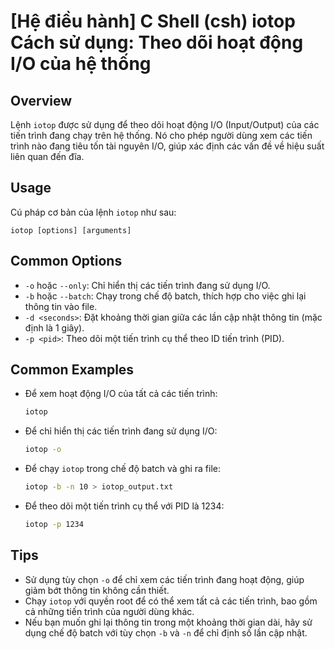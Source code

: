 # [Hệ điều hành] C Shell (csh) iotop Cách sử dụng: Theo dõi hoạt động I/O của hệ thống

## Overview
Lệnh `iotop` được sử dụng để theo dõi hoạt động I/O (Input/Output) của các tiến trình đang chạy trên hệ thống. Nó cho phép người dùng xem các tiến trình nào đang tiêu tốn tài nguyên I/O, giúp xác định các vấn đề về hiệu suất liên quan đến đĩa.

## Usage
Cú pháp cơ bản của lệnh `iotop` như sau:
```
iotop [options] [arguments]
```

## Common Options
- `-o` hoặc `--only`: Chỉ hiển thị các tiến trình đang sử dụng I/O.
- `-b` hoặc `--batch`: Chạy trong chế độ batch, thích hợp cho việc ghi lại thông tin vào file.
- `-d <seconds>`: Đặt khoảng thời gian giữa các lần cập nhật thông tin (mặc định là 1 giây).
- `-p <pid>`: Theo dõi một tiến trình cụ thể theo ID tiến trình (PID).

## Common Examples
- Để xem hoạt động I/O của tất cả các tiến trình:
  ```bash
  iotop
  ```

- Để chỉ hiển thị các tiến trình đang sử dụng I/O:
  ```bash
  iotop -o
  ```

- Để chạy `iotop` trong chế độ batch và ghi ra file:
  ```bash
  iotop -b -n 10 > iotop_output.txt
  ```

- Để theo dõi một tiến trình cụ thể với PID là 1234:
  ```bash
  iotop -p 1234
  ```

## Tips
- Sử dụng tùy chọn `-o` để chỉ xem các tiến trình đang hoạt động, giúp giảm bớt thông tin không cần thiết.
- Chạy `iotop` với quyền root để có thể xem tất cả các tiến trình, bao gồm cả những tiến trình của người dùng khác.
- Nếu bạn muốn ghi lại thông tin trong một khoảng thời gian dài, hãy sử dụng chế độ batch với tùy chọn `-b` và `-n` để chỉ định số lần cập nhật.